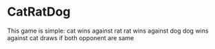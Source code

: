 # CatRatDog
This game is simple:  cat wins against rat rat wins against dog  dog wins against cat  draws if both opponent are same
